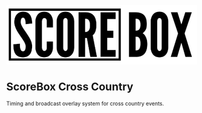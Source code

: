![ScoreBox Logo](assets/scorebox_logo.png)
# ScoreBox Cross Country
Timing and broadcast overlay system for cross country events.